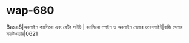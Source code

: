 # wap-680
Basa8|অনলাইন ক্যাসিনো এবং বেটিং সাইট | ক্যাসিনো লগইন ও অনলাইন খেলার ওয়েবসাইট|বাজি খেলার সফটওয়্যার|0621
